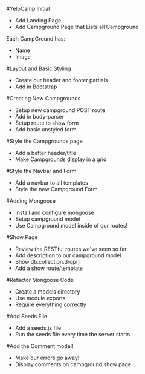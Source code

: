 #YelpCamp Initial

* Add Landing Page
* Add Campground Page that Lists all Campground 

Each CampGround has:
* Name
* Image



#Layout and Basic Styling
* Create our header and footer partials
* Add in Bootstrap



#Creating New Campgrounds
* Setup new campground POST route
* Add in body-parser
* Setup route to show form
* Add basic unstyled form



#Style the Campgrounds page
* Add a better header/title
* Make Campgrounds display in a grid



#Style the Navbar and Form
* Add a navbar to all templates
* Style the new Campground Form



#Adding Mongoose
* Install and configure mongoose
* Setup campground model
* Use Campground model inside of our routes!



#Show Page
* Review the RESTful routes we've seen so far
* Add description to our campground model
* Show db.collection.drop()
* Add a show route/template



#Refactor Mongoose Code
* Create a models directory
* Use module.exports
* Require everything correctly



#Add Seeds File
* Add a seeds.js file
* Run the seeds file every time the server starts



#Add the Comment model!
* Make our errors go away!
* Display comments on campground show page
